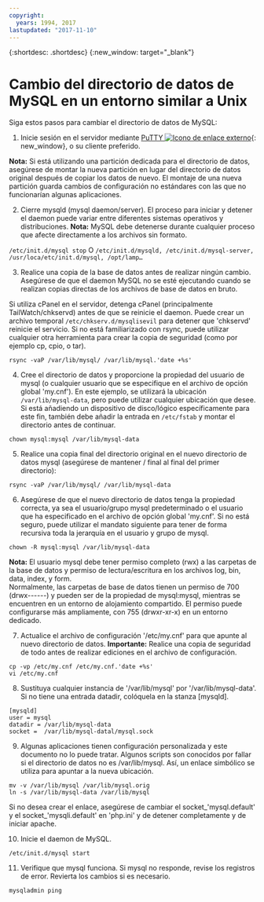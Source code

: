 ```yaml
---
copyright:
  years: 1994, 2017
lastupdated: "2017-11-10"
---
```


{:shortdesc: .shortdesc}
{:new_window: target="_blank"}

# Cambio del directorio de datos de MySQL en un entorno similar a Unix

Siga estos pasos para cambiar el directorio de datos de MySQL:

1. Inicie sesión en el servidor mediante [PuTTY ![Icono de enlace externo](../../icons/launch-glyph.svg "Icono de enlace externo")](http://www.chiark.greenend.org.uk/~sgtatham/putty/download.html){: new_window}, o su cliente preferido.

  **Nota:** Si está utilizando una partición dedicada para el directorio de datos, asegúrese de montar la nueva partición en lugar del directorio de datos original después de copiar los datos de nuevo. El montaje de una nueva partición guarda cambios de configuración no estándares con las que no funcionarían algunas aplicaciones.

2. Cierre mysqld (mysql daemon/server). El proceso para iniciar y detener el daemon puede variar entre diferentes sistemas operativos y distribuciones.
  **Nota:** MySQL debe detenerse durante cualquier proceso que afecte directamente a los archivos sin formato.

  `/etc/init.d/mysql stop`
  O
  `/etc/init.d/mysqld, /etc/init.d/mysql-server, /usr/loca/etc/init.d/mysql, /opt/lamp…`

3. Realice una copia de la base de datos antes de realizar ningún cambio. Asegúrese de que el daemon MySQL no se esté ejecutando cuando se realizan copias directas de los archivos de base de datos en bruto. <!--(or be good at flushing and locking)-->

  Si utiliza cPanel en el servidor, detenga cPanel (principalmente TailWatch/chkservd) antes de que se reinicie el daemon. Puede crear un archivo temporal `/etc/chkserv.d/mysqlisevil` para detener que 'chkservd' reinicie el servicio. Si no está familiarizado con rsync, puede utilizar cualquier otra herramienta para crear la copia de seguridad (como por ejemplo cp, cpio, o tar).

  `rsync -vaP /var/lib/mysql/ /var/lib/mysql.'date +%s'`

4. Cree el directorio de datos y proporcione la propiedad del usuario de mysql (o cualquier usuario que se especifique en el archivo de opción global 'my.cnf'). En este ejemplo, se utilizará la ubicación `/var/lib/mysql-data`, pero puede utilizar cualquier ubicación que desee. Si está añadiendo un dispositivo de disco/lógico específicamente para este fin, también debe añadir la entrada en `/etc/fstab` y montar el directorio antes de continuar.

  `chown mysql:mysql /var/lib/mysql-data`

5. Realice una copia final del directorio original en el nuevo directorio de datos mysql (asegúrese de mantener / final al final del primer directorio):

  `rsync -vaP /var/lib/mysql/ /var/lib/mysql-data`

6. Asegúrese de que el nuevo directorio de datos tenga la propiedad correcta, ya sea el usuario/grupo mysql predeterminado o el usuario que ha especificado en el archivo de opción global 'my.cnf'. Si no está seguro, puede utilizar el mandato siguiente para tener de forma recursiva toda la jerarquía en el usuario y grupo de mysql.

  `chown -R mysql:mysql /var/lib/mysql-data`

  **Nota:** El usuario mysql debe tener permiso completo (rwx) a las carpetas de la base de datos y permiso de lectura/escritura en los archivos log, bin, data, index, y form.<br/>
Normalmente, las carpetas de base de datos tienen un permiso de 700 (drwx------) y pueden ser de la propiedad de mysql:mysql, mientras se encuentren en un entorno de alojamiento compartido. El permiso puede configurarse más ampliamente, con 755 (drwxr-xr-x) en un entorno dedicado.

7. Actualice el archivo de configuración '/etc/my.cnf' para que apunte al nuevo directorio de datos.
  **Importante:** Realice una copia de seguridad de todo antes de realizar ediciones en el archivo de configuración.

  `cp -vp /etc/my.cnf /etc/my.cnf.'date +%s'`<br/>
  `vi /etc/my.cnf`

8. Sustituya cualquier instancia de '/var/lib/mysql' por '/var/lib/mysql-data'. Si no tiene una entrada datadir, colóquela en la stanza [mysqld].

  `[mysqld]`<br/>
  `user = mysql`<br/>
  `datadir = /var/lib/mysql-data`<br/>
  `socket =  /var/lib/mysql-datal/mysql.sock`<br/>

9. Algunas aplicaciones tienen configuración personalizada y este documento no lo puede tratar. Algunos scripts son conocidos por fallar si el directorio de datos no es /var/lib/mysql. Así, un enlace simbólico se utiliza para apuntar a la nueva ubicación. <!--(first, moving the old data directory out of the way)-->

  `mv -v /var/lib/mysql /var/lib/mysql.orig`<br/>
  `ln -s /var/lib/mysql-data /var/lib/mysql`<br/>

  Si no desea crear el enlace, asegúrese de cambiar el socket_'mysql.default' y el socket_'mysqli.default' en 'php.ini' y de detener completamente y de iniciar apache.

10. Inicie el daemon de MySQL.

  `/etc/init.d/mysql start`

11. Verifique que mysql funciona. Si mysql no responde, revise los registros de error. Revierta los cambios si es necesario.

  `mysqladmin ping`
